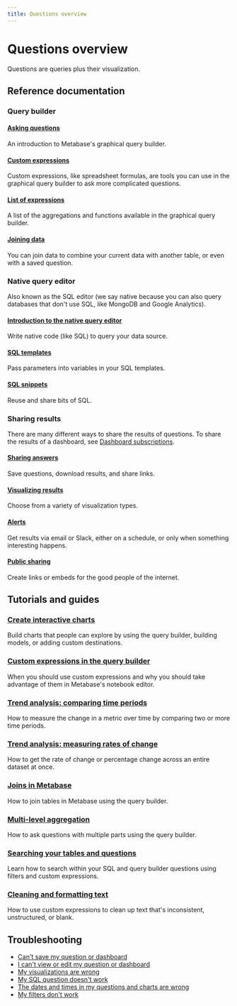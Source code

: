```yaml
---
title: Questions overview
---
```


# Questions overview

Questions are queries plus their visualization.

## Reference documentation

### Query builder

#### [Asking questions](./query-builder/introduction.md)

An introduction to Metabase's graphical query builder.

#### [Custom expressions](./query-builder/expressions.md)

Custom expressions, like spreadsheet formulas, are tools you can use in the graphical query builder to ask more complicated questions.

#### [List of expressions](./query-builder/expressions.md)
    
A list of the aggregations and functions available in the graphical query builder.

#### [Joining data](./query-builder/join.md)

You can join data to combine your current data with another table, or even with a saved question.

### Native query editor

Also known as the SQL editor (we say native because you can also query databases that don't use SQL, like MongoDB and Google Analytics).

#### [Introduction to the native query editor](./native-editor/writing-sql.md)

Write native code (like SQL) to query your data source.

#### [SQL templates](./native-editor/sql-parameters.md)

Pass parameters into variables in your SQL templates.

#### [SQL snippets](./native-editor/sql-snippets.md)

Reuse and share bits of SQL.

### Sharing results

There are many different ways to share the results of questions. To share the results of a dashboard, see [Dashboard subscriptions](../dashboards/subscriptions.md).

#### [Sharing answers](./sharing/answers.md)

Save questions, download results, and share links.

#### [Visualizing results](./sharing/visualizing-results.md)

Choose from a variety of visualization types.

#### [Alerts](./sharing/alerts.md)

Get results via email or Slack, either on a schedule, or only when something interesting happens.

#### [Public sharing](./sharing/public-links.md)

Create links or embeds for the good people of the internet.

## Tutorials and guides

### [Create interactive charts](https://www.metabase.com/learn/questions/drill-through)

Build charts that people can explore by using the query builder, building models, or adding custom destinations.

### [Custom expressions in the query builder](https://www.metabase.com/learn/questions/custom-expressions)

When you should use custom expressions and why you should take advantage of them in Metabase's notebook editor.

### [Trend analysis: comparing time periods](https://www.metabase.com/learn/questions/time-series-comparisons)

How to measure the change in a metric over time by comparing two or more time periods.

### [Trend analysis: measuring rates of change](https://www.metabase.com/learn/questions/rate-of-change)

How to get the rate of change or percentage change across an entire dataset at once.

### [Joins in Metabase](https://www.metabase.com/learn/questions/joins-in-metabase)

How to join tables in Metabase using the query builder.

### [Multi-level aggregation](https://www.metabase.com/learn/questions/multi-aggregation)

How to ask questions with multiple parts using the query builder.

### [Searching your tables and questions](https://www.metabase.com/learn/questions/searching-tables)

Learn how to search within your SQL and query builder questions using filters and custom expressions.

### [Cleaning and formatting text](https://www.metabase.com/learn/questions/formatting)

How to use custom expressions to clean up text that's inconsistent, unstructured, or blank.

## Troubleshooting

- [Can't save my question or dashboard](../troubleshooting-guide/proxies.md)
- [I can't view or edit my question or dashboard](../troubleshooting-guide/cant-view-or-edit.md)
- [My visualizations are wrong](../troubleshooting-guide/visualization.md)
- [My SQL question doesn't work](../troubleshooting-guide/sql.md)
- [The dates and times in my questions and charts are wrong](../troubleshooting-guide/timezones.md)
- [My filters don't work](../troubleshooting-guide/filters.md)
